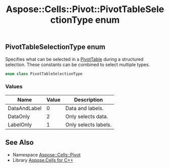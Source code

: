 ﻿---
title: Aspose::Cells::Pivot::PivotTableSelectionType enum
linktitle: PivotTableSelectionType
second_title: Aspose.Cells for C++ API Reference
description: 'Aspose::Cells::Pivot::PivotTableSelectionType enum. Specifies what can be selected in a PivotTable during a structured selection. These constants can be combined to select multiple types in C++.'
type: docs
weight: 3400
url: /cpp/aspose.cells.pivot/pivottableselectiontype/
---
## PivotTableSelectionType enum


Specifies what can be selected in a [PivotTable](../pivottable/) during a structured selection. These constants can be combined to select multiple types.

```cpp
enum class PivotTableSelectionType
```

### Values

| Name | Value | Description |
| --- | --- | --- |
| DataAndLabel | 0 | Data and labels. |
| DataOnly | 2 | Only selects data. |
| LabelOnly | 1 | Only selects labels. |

## See Also

* Namespace [Aspose::Cells::Pivot](../)
* Library [Aspose.Cells for C++](../../)
